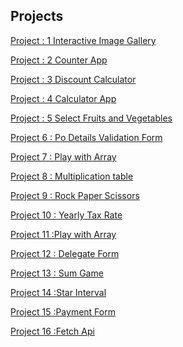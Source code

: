 ## Projects 

[Project : 1  Interactive Image Gallery](https://github.com/sakshimunde18/Iqra_Technology_Projects/tree/main/Projects/project1)<br>

[Project : 2  Counter App](https://github.com/sakshimunde18/Iqra_Technology_Projects/tree/main/Projects/project2)<br>

[Project : 3  Discount Calculator](https://github.com/sakshimunde18/Iqra_Technology_Projects/tree/main/Projects/project3)<br>

[Project : 4 Calculator App](https://github.com/sakshimunde18/Iqra_Technology_Projects/tree/main/Projects/project4)<br>

[Project : 5 Select Fruits and Vegetables](https://github.com/sakshimunde18/Iqra_Technology_Projects/tree/main/Projects/project5)<br>

[Project 6 : Po Details Validation Form](https://github.com/sakshimunde18/Iqra_Technology_Projects/tree/main/Projects/project6)<br>

[Project 7 : Play with Array](https://github.com/sakshimunde18/Iqra_Technology_Projects/tree/main/Projects/project7)<br>

[Project 8 : Multiplication table](https://github.com/sakshimunde18/Iqra_Technology_Projects/tree/main/Projects/project8)<br>

[Project 9 : Rock Paper Scissors](https://github.com/sakshimunde18/Iqra_Technology_Projects/tree/main/Projects/project9)<br>

[Project 10 : Yearly Tax Rate](https://github.com/sakshimunde18/Iqra_Technology_Projects/tree/main/Projects/project10)<br>

[Project 11 :Play with Array](https://github.com/sakshimunde18/Iqra_Technology_Projects/tree/main/Projects/project7)<br>

[Project 12 : Delegate Form](https://github.com/sakshimunde18/Iqra_Technology_Projects/tree/main/Projects/project12)<br>

[Project 13 : Sum Game](https://github.com/sakshimunde18/Iqra_Technology_Projects/tree/main/Projects/project13)<br>

[Project 14 :Star Interval](https://github.com/sakshimunde18/Iqra_Technology_Projects/tree/main/Projects/project14)<br>

[Project 15 :Payment Form](https://github.com/sakshimunde18/Iqra_Technology_Projects/tree/main/Projects/project15)<br>

[Project 16 :Fetch Api](https://github.com/sakshimunde18/Iqra_Technology_Projects/tree/main/Projects/project16)

 
